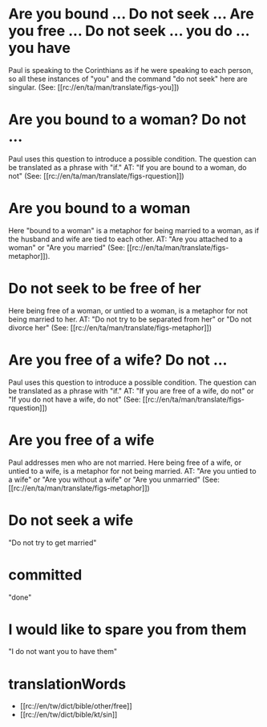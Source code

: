 # Are you bound ... Do not seek ... Are you free ... Do not seek ... you do ... you have

Paul is speaking to the Corinthians as if he were speaking to each person, so all these instances of "you" and the command "do not seek" here are singular. (See: [[rc://en/ta/man/translate/figs-you]])

# Are you bound to a woman? Do not ... 
Paul uses this question to introduce a possible condition. The question can be translated as a phrase with "if." AT: "If you are bound to a woman, do not" (See: [[rc://en/ta/man/translate/figs-rquestion]])

# Are you bound to a woman
Here "bound to a woman" is a metaphor for being married to a woman, as if the husband and wife are tied to each other. AT: "Are you attached to a woman" or "Are you married" (See: [[rc://en/ta/man/translate/figs-metaphor]]).

# Do not seek to be free of her

Here being free of a woman, or untied to a woman, is a metaphor for not being married to her. AT: "Do not try to be separated from her" or "Do not divorce her" (See: [[rc://en/ta/man/translate/figs-metaphor]])

# Are you free of a wife? Do not ...
Paul uses this question to introduce a possible condition. The question can be translated as a phrase with "if." AT: "If you are free of a wife, do not" or "If you do not have a wife, do not" (See: [[rc://en/ta/man/translate/figs-rquestion]])

# Are you free of a wife

Paul addresses men who are not married. Here being free of a wife, or untied to a wife, is a metaphor for not being married. AT: "Are you untied to a wife" or "Are you without a wife" or "Are you unmarried" (See: [[rc://en/ta/man/translate/figs-metaphor]])

# Do not seek a wife

"Do not try to get married"

# committed

"done"

# I would like to spare you from them

"I do not want you to have them"

# translationWords

* [[rc://en/tw/dict/bible/other/free]]
* [[rc://en/tw/dict/bible/kt/sin]]